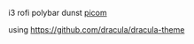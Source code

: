 i3
rofi
polybar
dunst
[picom](https://github.com/FT-Labs/picom)

using https://github.com/dracula/dracula-theme

